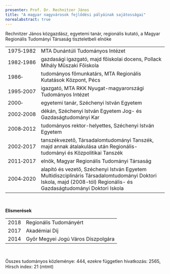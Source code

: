 ```yaml
---
presenter: Prof. Dr. Rechnitzer János
title: "A magyar nagyvárosok fejlődési pályáinak sajátosságai"
norealabstract: true
---
```


Rechnitzer János közgazdász, egyetemi tanár, regionális kutató, a Magyar Regionális Tudományi Társaság tiszteletbeli elnöke

<table>
<tr><td class="px-3">1975&#x2011;1982 </td><td> MTA Dunántúli Tudományos Intézet </td></tr>
<tr><td class="px-3">1982&#x2011;1986 </td><td> gazdasági igazgató, majd főiskolai docens, Pollack Mihály Műszaki Főiskola </td></tr>
<tr><td class="px-3">1986&#x2011;     </td><td> tudományos főmunkatárs, MTA Regionális Kutatások Központ, Pécs </td></tr>
<tr><td class="px-3">1995&#x2011;2007 </td><td> igazgató, MTA RKK Nyugat-magyarországi Tudományos Intézet</td></tr>
<tr><td class="px-3">2000&#x2011;     </td><td> egyetemi tanár, Széchenyi István Egyetem</td></tr>
<tr><td class="px-3">2002&#x2011;2008 </td><td> dékán, Széchenyi István Egyetem Jog- és Gazdaságtudományi Kar</td></tr>
<tr><td class="px-3">2008&#x2011;2012 </td><td> tudományos rektor-helyettes, Széchenyi István Egyetem </td></tr>
<tr><td class="px-3">2002&#x2011;2017 </td><td> tanszékvezető, Társadalomtudományi Tanszék, majd annak átalakulása után Regionális-tudományi és Közpolitikai Tanszék</td></tr>
<tr><td class="px-3">2011&#x2011;2017 </td><td>  elnök, Magyar Regionális Tudományi Társaság </td></tr>
<tr><td class="px-3">2004&#x2011;2020 </td><td> alapító és vezető, Széchenyi István Egyetem Multidiszciplináris Társadalomtudományi Doktori Iskola, majd (2008-tól) Regionális- és Gazdaságtudományi Doktori Iskola</td></tr>
</table>

<br/>

**Elismerések**

<table>
<tr><td class="px-3">2018</td><td> Regionális Tudományért </td></tr>
<tr><td class="px-3">2017</td><td> Akadémiai Díj </td></tr>
<tr><td class="px-3">2014</td><td> Győr Megyei Jogú Város Díszpolgára</td></tr>
</table>

<br />

Összes tudományos közleménye: 444, ezekre független hivatkozás: 2565, Hirsch index: 21 (mtmt)
